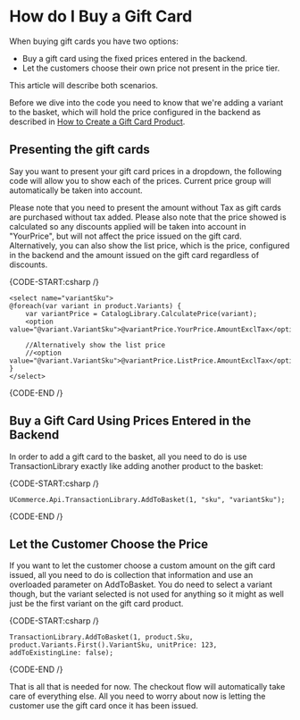 ﻿# How do I Buy a Gift Card

When buying gift cards you have two options:
* Buy a gift card using the fixed prices entered in the backend.
* Let the customers choose their own price not present in the price tier.

This article will describe both scenarios.

Before we dive into the code you need to know that we're adding a variant to the basket, which will hold the price configured in the backend as described in [How to Create a Gift Card Product][1]. 

[1]: /Selling-gift-cards/create-a-gift-card-product.markdown 

## Presenting the gift cards

Say you want to present your gift card prices in a dropdown, the following code will allow you to show each of the prices. Current price group will automatically be taken into account.

Please note that you need to present the amount without Tax as gift cards are purchased without tax added. 
Please also note that the price showed is calculated so any discounts applied will be taken into account in "YourPrice", but will not affect the price issued on the gift card.
Alternatively, you can also show the list price, which is the price, configured in the backend and the amount issued on the gift card regardless of discounts.

{CODE-START:csharp /}
		
	<select name="variantSku">
	@foreach(var variant in product.Variants) {
		var variantPrice = CatalogLibrary.CalculatePrice(variant);
		<option value="@variant.VariantSku">@variantPrice.YourPrice.AmountExclTax</option> 

		//Alternatively show the list price
		//<option value="@variant.VariantSku">@variantPrice.ListPrice.AmountExclTax</option> 
	}
	</select>

{CODE-END /} 

## Buy a Gift Card Using Prices Entered in the Backend

In order to add a gift card to the basket, all you need to do is use TransactionLibrary exactly like adding another product to the basket:

{CODE-START:csharp /}

	UCommerce.Api.TransactionLibrary.AddToBasket(1, "sku", "variantSku");

{CODE-END /} 

## Let the Customer Choose the Price

If you want to let the customer choose a custom amount on the gift card issued, all you need to do is collection that information and use an overloaded parameter on AddToBasket. You do need to select a variant though, but the variant selected is not used for anything so it might as well just be the first variant on the gift card product.


{CODE-START:csharp /}
		
	TransactionLibrary.AddToBasket(1, product.Sku, product.Variants.First().VariantSku, unitPrice: 123, addToExistingLine: false);

{CODE-END /} 

That is all that is needed for now. The checkout flow will automatically take care of everything else. All you need to worry about now is letting the customer use the gift card once it has been issued.